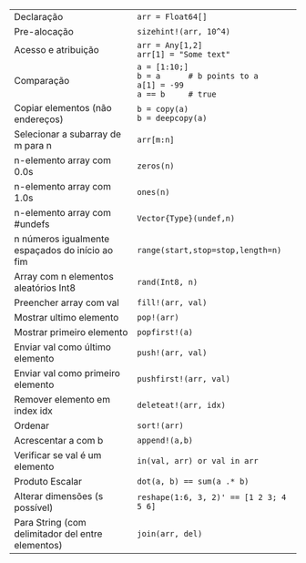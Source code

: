 |                                                 |                                                                                      |
| ----------------------------------------------- | ------------------------------------------------------------------------------------ |
| Declaração                                      | `arr = Float64[]`                                                                    |
| Pre-alocação                                    | `sizehint!(arr, 10^4)`                                                               |
| Acesso e atribuição	                          | `arr = Any[1,2]`<br>`arr[1] = "Some text"`                                           |
| Comparação                                      | `a = [1:10;]`<br>`b = a      # b points to a`<br>`a[1] = -99`<br>`a == b     # true` |
| Copiar elementos (não endereços)                | `b = copy(a)`<br>`b = deepcopy(a)`                                                   |
| Selecionar a subarray de m para n               | `arr[m:n]`                                                                           |
| n-elemento array com 0.0s                       | `zeros(n)`                                                                           |
| n-elemento array com 1.0s                       | `ones(n)`                                                                            |
| n-elemento array com #undefs                    | `Vector{Type}(undef,n)`                                                              |
| n números igualmente espaçados do início ao fim | `range(start,stop=stop,length=n)`                                                    |
| Array com n elementos aleatórios Int8           | `rand(Int8, n)`                                                                      |
| Preencher array com val                         | `fill!(arr, val)`                                                                    |
| Mostrar ultimo elemento                         | `pop!(arr)`                                                                          |
| Mostrar primeiro elemento                       | `popfirst!(a)`                                                                       |
| Enviar val como último elemento                 | `push!(arr, val)`                                                                    |
| Enviar val como primeiro elemento               | `pushfirst!(arr, val)`                                                               |
| Remover elemento em index idx                   | `deleteat!(arr, idx)`                                                                |
| Ordenar                                         | `sort!(arr)`                                                                         |
| Acrescentar a com b                             | `append!(a,b)`                                                                       |
| Verificar se val é um elemento                  | `in(val, arr) or val in arr`                                                         |
| Produto Escalar                                 | `dot(a, b) == sum(a .* b)`                                                           |
| Alterar dimensões (s possível)                  | `reshape(1:6, 3, 2)' == [1 2 3; 4 5 6]`                                              |
| Para String (com delimitador del entre elementos) | `join(arr, del)`                                                                     |
